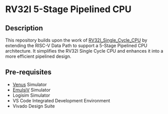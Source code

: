 # RV32I 5-Stage Pipelined CPU

## Description

This repository builds upon the work of [RV32I_Single_Cycle_CPU](https://github.com/Ammar-Bin-Amir/RV32I_Single_Cycle_CPU) by extending the RISC-V Data Path to support a 5-Stage Pipelined CPU architecture. It simplifies the RV32I Single Cycle CPU and enhances it into a more efficient pipelined design.

## Pre-requisites

- [Venus](https://venus.cs61c.org/) Simulator
- [EmulsiV](https://eseo-tech.github.io/emulsiV/) Simulator
- Logisim Simulator
- VS Code Integrated Development Environment
- Vivado Design Suite
